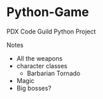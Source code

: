 # Python-Game
PDX Code Guild Python Project


Notes  
  * All the weapons  
  * character classes  
    * Barbarian Tornado  
  * Magic  
  * Big bosses?  
  
